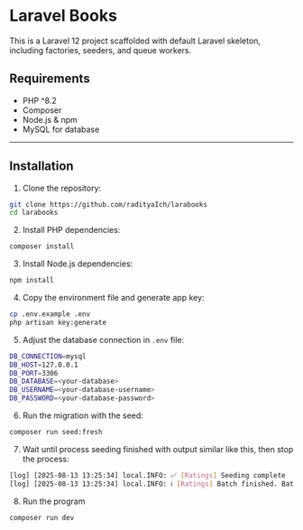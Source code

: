 # Laravel Books

This is a Laravel 12 project scaffolded with default Laravel skeleton, including factories, seeders, and queue workers.

## Requirements

- PHP ^8.2
- Composer
- Node.js & npm
- MySQL for database

---

## Installation

1. Clone the repository:

```bash
git clone https://github.com/radityaIch/larabooks
cd larabooks
```

2. Install PHP dependencies:

```bash
composer install
```

3. Install Node.js dependencies:

```bash
npm install
```

4. Copy the environment file and generate app key:

```bash
cp .env.example .env
php artisan key:generate
```

5. Adjust the database connection in `.env` file:

```bash
DB_CONNECTION=mysql
DB_HOST=127.0.0.1
DB_PORT=3306
DB_DATABASE=<your-database>
DB_USERNAME=<your-database-username>
DB_PASSWORD=<your-database-password>
```

6. Run the migration with the seed:

```bash
composer run seed:fresh
```

7. Wait until process seeding finished with output similar like this, then stop the process:

```bash
[log] [2025-08-13 13:25:34] local.INFO: ✅ [Ratings] Seeding complete
[log] [2025-08-13 13:25:34] local.INFO: ℹ️ [Ratings] Batch finished. Batch finished. Press CTRL + C to stop the seeder.
```

8. Run the program

```bash
composer run dev
```
